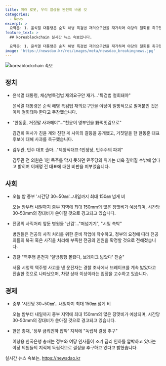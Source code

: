 ```yaml
---
title: 미래 로봇, 우리 일상을 완전히 바꿀 것
categories:
  - News
excerpt: >
  요약문: 1. 윤석열 대통령은 순직 해병 특검법 재의요구안을 재가하며 야당의 철회를 촉구했다.  2. 친윤, 친한 간 갈등이 곤혹스러워지고, 민주당 김두관이 대표 출마 선언으로 당내 갈등이 점화되고 있다.  3. 중부 지역에 물 폭우가 예고되며, 전염병 상황에서 병원들의 전공의 처리에 대한 난감함이 논란이다.  4. 총재가 금리 인하압박에 독립적 의사결정을 밝히고, 서울 아파트 거래량 급증에 대한 보도도 나왔다.
feature_text: >
  ## koreablockchain 실시간 뉴스 속보입니다.

  요약문: 1. 윤석열 대통령은 순직 해병 특검법 재의요구안을 재가하며 야당의 철회를 촉구했다.  2. 친윤, 친한 간 갈등이 곤혹스러워지고, 민주당 김두관이 대표 출마 선언으로 당내 갈등이 점화되고 있다.  3. 중부 지역에 물 폭우가 예고되며, 전염병 상황에서 병원들의 전공의 처리에 대한 난감함이 논란이다.  4. 총재가 금리 인하압박에 독립적 의사결정을 밝히고, 서울 아파트 거래량 급증에 대한 보도도 나왔다.
image: 'https://newsdao.kr/res/images/meta/newsdao_breakingnews.jpg'
---
```


<p><img src="https://newsdao.kr/res/images/meta/newsdao_breakingnews.jpg" alt="koreablockchain 속보" /></p>

<h2 data-ke-size="size26">정치</h2>

<ul>
    <li>윤석열 대통령, 채상병특검법 재의요구안 재가…"특검법 철회돼야"</li>
    <p data-ke-size="size16">윤석열 대통령은 순직 해병 특검법 재의요구안을 야당이 일방적으로 밀어붙인 것은 이제 철회돼야 한다고 주장했습니다.</p>
    <li>"한동훈, 거짓말 사과해야"…"친윤이 영부인을 野먹잇감으로"</li>
    <p data-ke-size="size16">김건희 여사가 친윤 계와 친한 계 사이의 갈등을 공개했고, 거짓말을 한 한동훈 대표 후보에 대해 사과를 촉구했습니다.</p>
    <li>김두관, 민주 대표 출마…"제왕적대표·1인정당, 민주주의 파괴"</li>
    <p data-ke-size="size16">김두관 전 의원은 1인 독주를 막지 못하면 민주당의 위기는 더욱 깊어질 수밖에 없다고 밝히며 이재명 전 대표에 대한 비판을 퍼부었습니다.</p>
</ul>

<h2 data-ke-size="size26">사회</h2>

<ul>
    <li>오늘 밤 중부 '시간당 30~50㎜'…내일까지 최대 150㎜ 넘게 비</li>
    <p data-ke-size="size16">오늘 밤부터 내일까지 중부 지역에 최대 150mm의 많은 장맛비가 예상되며, 시간당 30-50mm의 장대비가 쏟아질 것으로 경고되고 있습니다.</p>
    <li>전공의 사직처리 앞둔 병원들 '난감'…"떠넘기기", "시일 촉박"</li>
    <p data-ke-size="size16">병원들은 전공의 사직 처리를 위한 준비 작업에 착수하고, 정부의 요청에 따라 전공의들의 복귀 혹은 사직을 처리해 부족한 전공의 인원을 확정할 것으로 전해졌습니다.</p>
    <li>경찰 "역주행 운전자 '일방통행 몰랐다, 브레이크 밟았다' 진술"</li>
    <p data-ke-size="size16">서울 시청역 역주행 사고를 낸 운전자는 경찰 조사에서 브레이크를 계속 밟았다고 진술한 것으로 나타났으며, 차량 상태 이상이라는 입장을 고수하고 있습니다.</p>
</ul>

<h2 data-ke-size="size26">경제</h2>

<ul>
    <li>중부 '시간당 30~50㎜'…내일까지 최대 150㎜ 넘게 비</li>
    <p data-ke-size="size16">오늘 밤부터 내일까지 중부 지역에 최대 150mm의 많은 장맛비가 예상되며, 시간당 30-50mm의 장대비가 쏟아질 것으로 경고되고 있습니다.</p>
    <li>한은 총재, '정부 금리인하 압박' 지적에 "독립적 결정 추구"</li>
    <p data-ke-size="size16">이창용 한국은행 총재는 정부와 여당 인사들이 조기 금리 인하를 압박하고 있다는 야당 의원들의 지적에 독립적으로 결정을 추구하고 있다고 밝혔습니다.</p>
</ul>
실시간 뉴스 속보는, <a href="https://newsdao.kr" rel="dofollow">https://newsdao.kr</a>


